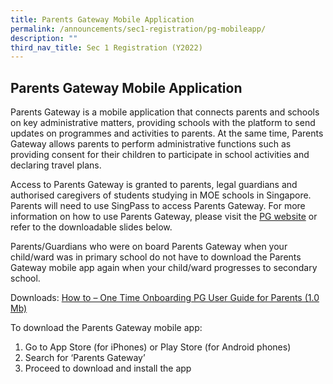 ```yaml
---
title: Parents Gateway Mobile Application
permalink: /announcements/sec1-registration/pg-mobileapp/
description: ""
third_nav_title: Sec 1 Registration (Y2022)
---
```

## Parents Gateway Mobile Application
Parents Gateway is a mobile application that connects parents and schools on key administrative matters, providing schools with the platform to send updates on programmes and activities to parents. At the same time, Parents Gateway allows parents to perform administrative functions such as providing consent for their children to participate in school activities and declaring travel plans.

Access to Parents Gateway is granted to parents, legal guardians and authorised caregivers of students studying in MOE schools in Singapore. Parents will need to use SingPass to access Parents Gateway. For more information on how to use Parents Gateway, please visit the [PG website](https://pg.moe.edu.sg/) or refer to the downloadable slides below.

Parents/Guardians who were on board Parents Gateway when your child/ward was in primary school do not have to download the Parents Gateway mobile app again when your child/ward progresses to secondary school.

Downloads:
[How to – One Time Onboarding PG User Guide for Parents (1.0 Mb)](/files/04b%20Sec%201%20Registration%20-%20PG%20Annex%20A%20-%20One-Time%20Onboarding.pdf)
 

To download the Parents Gateway mobile app:
1. Go to App Store (for iPhones) or Play Store (for Android phones)
2. Search for ‘Parents Gateway’
3. Proceed to download and install the app